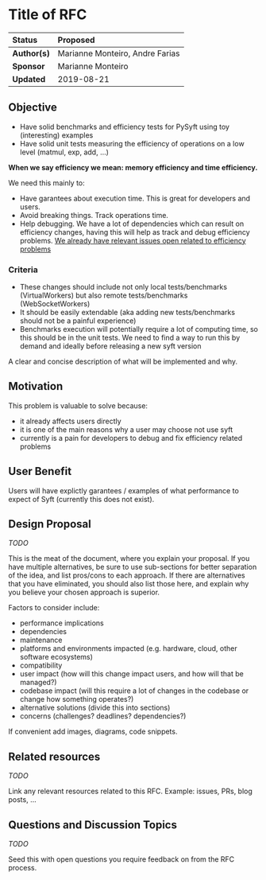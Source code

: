# Title of RFC

| Status        | Proposed                                             |
:-------------- |:---------------------------------------------------- |
| **Author(s)** | Marianne Monteiro, Andre Farias                      |
| **Sponsor**   | Marianne Monteiro                                    |
| **Updated**   | 2019-08-21                                           |

## Objective

- Have solid benchmarks and efficiency tests for PySyft using toy (interesting) examples
- Have solid unit tests measuring the efficiency of operations on a low level (matmul, exp, add, ...)

**When we say efficiency we mean: memory efficiency and time efficiency.**

We need this mainly to:
- Have garantees about execution time. This is great for developers and users.
- Avoid breaking things. Track operations time.
- Help debugging. We have a lot of dependencies which can result on efficiency changes, having this will
help as track and debug efficiency problems.
[We already have relevant issues open related to efficiency problems](https://github.com/OpenMined/PySyft/issues?q=is%3Aopen+is%3Aissue+label%3Aefficiency)

### Criteria

- These changes should include not only local tests/benchmarks (VirtualWorkers) but
also remote tests/benchmarks (WebSocketWorkers)
- It should be easily extendable (aka adding new tests/benchmarks should not be a painful experience)
- Benchmarks execution will potentially require a lot of computing time, so this should be in the unit tests.
We need to find a way to run this by demand and ideally before releasing a new syft version

A clear and concise description of what will be implemented and why.

## Motivation

This problem is valuable to solve because:
- it already affects users directly
- it is one of the main reasons why a user may choose not use syft
- currently is a pain for developers to debug and fix efficiency related problems

## User Benefit

Users will have explictly garantees / examples of what performance to expect of Syft (currently this does not exist).

## Design Proposal

*TODO*

This is the meat of the document, where you explain your proposal. If you have
multiple alternatives, be sure to use sub-sections for better separation of the
idea, and list pros/cons to each approach. If there are alternatives that you
have eliminated, you should also list those here, and explain why you believe
your chosen approach is superior.

Factors to consider include:

* performance implications
* dependencies
* maintenance
* platforms and environments impacted (e.g. hardware, cloud, other software
  ecosystems)
* compatibility
* user impact (how will this change impact users, and how will that be managed?)
* codebase impact (will this require a lot of changes in the codebase or change how something operates?)
* alternative solutions (divide this into sections)
* concerns (challenges? deadlines? dependencies?)

If convenient add images, diagrams, code snippets.


## Related resources

*TODO*

Link any relevant resources related to this RFC. Example: issues, PRs, blog posts, ...

## Questions and Discussion Topics

*TODO*

Seed this with open questions you require feedback on from the RFC process.
